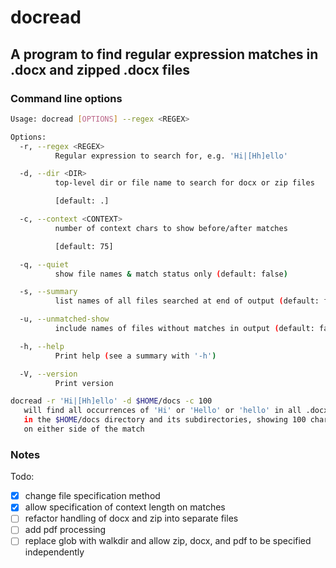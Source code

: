 # docread

## A program to find regular expression matches in .docx and zipped .docx files

### Command line options

```bash
Usage: docread [OPTIONS] --regex <REGEX>

Options:
  -r, --regex <REGEX>
          Regular expression to search for, e.g. 'Hi|[Hh]ello'

  -d, --dir <DIR>
          top-level dir or file name to search for docx or zip files

          [default: .]

  -c, --context <CONTEXT>
          number of context chars to show before/after matches

          [default: 75]

  -q, --quiet
          show file names & match status only (default: false)

  -s, --summary
          list names of all files searched at end of output (default: false)

  -u, --unmatched-show
          include names of files without matches in output (default: false)

  -h, --help
          Print help (see a summary with '-h')

  -V, --version
          Print version

docread -r 'Hi|[Hh]ello' -d $HOME/docs -c 100
   will find all occurrences of 'Hi' or 'Hello' or 'hello' in all .docx and zipped docx files
   in the $HOME/docs directory and its subdirectories, showing 100 chars of context
   on either side of the match


```

### Notes

Todo:

- [x] change file specification method
- [x] allow specification of context length on matches
- [ ] refactor handling of docx and zip into separate files
- [ ] add pdf processing
- [ ] replace glob with walkdir and allow zip, docx, and pdf to be specified independently
